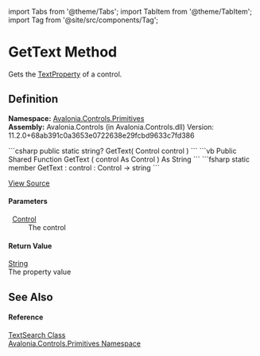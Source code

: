 import Tabs from '@theme/Tabs'; 
import TabItem from '@theme/TabItem'; 
import Tag from '@site/src/components/Tag'; 

# GetText Method


Gets the <a href="F_Avalonia_Controls_Primitives_TextSearch_TextProperty">TextProperty</a> of a control.



## Definition
**Namespace:** <a href="N_Avalonia_Controls_Primitives">Avalonia.Controls.Primitives</a>  
**Assembly:** Avalonia.Controls (in Avalonia.Controls.dll) Version: 11.2.0+68ab391c0a3653e0722638e29fcbd9633c7fd386

<Tabs groupId="api-code-preview">
<TabItem value="csharp" label="C#">
```csharp
public static string? GetText(
	Control control
)
```
</TabItem>
<TabItem value="vb" label="VB">
```vb
Public Shared Function GetText ( 
	control As Control
) As String
```
</TabItem>
<TabItem value="fsharp" label="F#">
```fsharp
static member GetText : 
        control : Control -> string 
```
</TabItem>
</Tabs>



<a href="https://github.com/AvaloniaUI/Avalonia/tree/master/srcAvalonia.Controls/Primitives/TextSearch.cs#L33" title="View the source code">View Source</a>



#### Parameters
<dl><dt>  <a href="T_Avalonia_Controls_Control">Control</a></dt><dd>The control</dd></dl>

#### Return Value
<a href="https://learn.microsoft.com/dotnet/api/system.string" target="_blank" rel="noopener noreferrer">String</a>  
The property value

## See Also


#### Reference
<a href="T_Avalonia_Controls_Primitives_TextSearch">TextSearch Class</a>  
<a href="N_Avalonia_Controls_Primitives">Avalonia.Controls.Primitives Namespace</a>  

